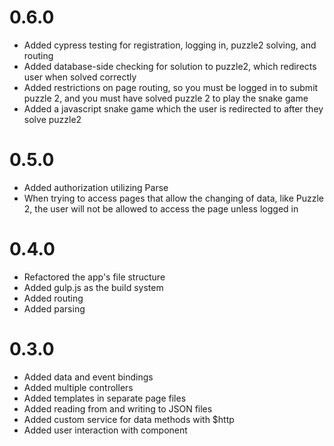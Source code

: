 # 0.6.0
- Added cypress testing for registration, logging in, puzzle2 solving, and routing
- Added database-side checking for solution to puzzle2, which redirects user when solved correctly
- Added restrictions on page routing, so you must be logged in to submit puzzle 2, and you must have solved puzzle 2 to play the snake game
- Added a javascript snake game which the user is redirected to after they solve puzzle2

# 0.5.0
- Added authorization utilizing Parse
- When trying to access pages that allow the changing of data, like Puzzle 2, the user will not be allowed to access the page unless logged in

# 0.4.0
- Refactored the app's file structure
- Added gulp.js as the build system
- Added routing
- Added parsing

# 0.3.0
- Added data and event bindings
- Added multiple controllers
- Added templates in separate page files
- Added reading from and writing to JSON files
- Added custom service for data methods with $http
- Added user interaction with component 

